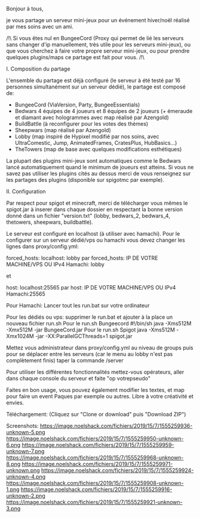 Bonjour à tous,

je vous partage un serveur mini-jeux pour un événement hiver/noël réalisé par mes soins avec un ami.

/!\ Si vous êtes nul en BungeeCord (Proxy qui permet de lié les serveurs sans changer d'ip manuellement, très utile pour les serveurs mini-jeux), ou que vous cherchez à faire votre propre serveur mini-jeux, ou pour prendre quelques plugins/maps ce partage est fait pour vous. /!\

I. Composition du partage

L'ensemble du partage est déjà configuré (le serveur à été testé par 16 personnes simultanément sur un serveur dédié), le partage est composé de:

- BungeeCord (ViaVersion, Party, BungeeEssentials)
- Bedwars 4 équipes de 4 joueurs et 8 équipes de 2 joueurs (+ émeraude et diamant avec hologrammes avec map réalisé par Azengold)
- BuildBattle (à reconfigurer pour les votes des thèmes)
- Sheepwars (map réalisé par Azengold)
- Lobby (map inspiré de Hypixel modifié par nos soins, avec UltraComestic, Jump, AnimatedFrames, CratesPlus, HubBasics...)
- TheTowers (map de base avec quelques modifications esthétiques)

La plupart des plugins mini-jeux sont automatiques comme le Bedwars lancé automatiquement quand le minimum de joueurs est atteins. Si vous ne savez pas utiliser les plugins cités au dessus merci de vous renseignez sur les partages des plugins (disponible sur spigotmc par exemple).

II. Configuration

Par respect pour spigot et minecraft, merci de télécharger vous mêmes le spigot.jar à inserer dans chaque dossier en respectant la bonne version donné dans un fichier "version.txt" (lobby, bedwars_2, bedwars_4, thetowers, sheepwars, buildbattle).

Le serveur est configuré en localhost (à utiliser avec hamachi). Pour le configurer sur un serveur dédié/vps ou hamachi vous devez changer les lignes dans proxy/config.yml:

forced_hosts:
    localhost: lobby
par
forced_hosts:
    IP DE VOTRE MACHINE/VPS OU IPv4 Hamachi: lobby

et 

host: localhost:25565
par
host: IP DE VOTRE MACHINE/VPS OU IPv4 Hamachi:25565

Pour Hamachi: Lancer tout les run.bat sur votre ordinateur

Pour les dédiés ou vps: supprimer le run.bat et ajouter à la place un nouveau fichier run.sh
Pour le run.sh Bungeecord
 #!/bin/sh java -Xms512M -Xmx512M -jar BungeeCord.jar 
Pour le run.sh Spigot
 java -Xms512M -Xmx1024M -jar -XX:ParallelGCThreads=1 spigot.jar 

Mettez vous administrateur dans proxy/config.yml au niveau de groups puis pour se déplacer entre les serveurs (car le menu au lobby n'est pas complètement finis) taper la commande /server <nom du serv>

Pour utiliser les différentes fonctionnalités mettez-vous opérateurs, aller dans chaque console du serveur et faite "op votrepseudo"


Faites en bon usage, vous pouvez également modifier les textes, et map pour faire un event Paques par exemple ou autres. Libre à votre créativité et envies.

Téléchargement: (Cliquez sur "Clone or download" puis "Download ZIP")

Screenshots:
https://image.noelshack.com/fichiers/2019/15/7/1555259936-unknown-5.png
https://image.noelshack.com/fichiers/2019/15/7/1555259950-unknown-6.png
https://image.noelshack.com/fichiers/2019/15/7/1555259959-unknown-7.png
https://image.noelshack.com/fichiers/2019/15/7/1555259968-unknown-8.png
https://image.noelshack.com/fichiers/2019/15/7/1555259971-unknown.png
https://image.noelshack.com/fichiers/2019/15/7/1555259924-unknown-4.png
https://image.noelshack.com/fichiers/2019/15/7/1555259908-unknown-1.png
https://image.noelshack.com/fichiers/2019/15/7/1555259916-unknown-2.png
https://image.noelshack.com/fichiers/2019/15/7/1555259921-unknown-3.png
